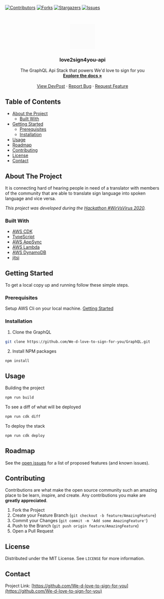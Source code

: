[![Contributors][contributors-shield]][contributors-url]
[![Forks][forks-shield]][forks-url]
[![Stargazers][stars-shield]][stars-url]
[![Issues][issues-shield]][issues-url]

<!-- PROJECT LOGO -->
<br />
<p align="center">
  <a href="https://github.com/We-d-love-to-sign-for-you/GraphQL">
    <img src="docs/images/LogoAnimation.gif" alt="Logo" width="80" height="80">
  </a>

  <h3 align="center">love2sign4you-api</h3>

  <p align="center">
    The GraphQL Api Stack that powers  We'd love to sign for you
    <br />
    <a href="https://github.com/We-d-love-to-sign-for-you/GraphQL"><strong>Explore the docs »</strong></a>
    <br />
    <br />
    <a href="https://devpost.com/software/be-my-voice">View DevPost</a>
    ·
    <a href="https://github.com/We-d-love-to-sign-for-you/GraphQL/issues">Report Bug</a>
    ·
    <a href="https://github.com/We-d-love-to-sign-for-you/GraphQL/issues">Request Feature</a>
  </p>
</p>

<!-- TABLE OF CONTENTS -->

## Table of Contents

-   [About the Project](#about-the-project)
    -   [Built With](#built-with)
-   [Getting Started](#getting-started)
    -   [Prerequisites](#prerequisites)
    -   [Installation](#installation)
-   [Usage](#usage)
-   [Roadmap](#roadmap)
-   [Contributing](#contributing)
-   [License](#license)
-   [Contact](#contact)

<!-- ABOUT THE PROJECT -->

## About The Project

It is connecting hard of hearing people in need of a translator with members of the community that are able to translate sign language into spoken language and vice versa.

_This project was developed during the [Hackathon #WirVsVirus 2020](https://wirvsvirushackathon.org/)._

### Built With

-   [AWS CDK](https://aws.amazon.com/cdk/)
-   [TypeScript](https://www.typescriptlang.org/)
-   [AWS AppSync](https://aws.amazon.com/appsync/)
-   [AWS Lambda](https://aws.amazon.com/lambda/)
-   [AWS DynamoDB](https://aws.amazon.com/dynamodb/)
-   [jitsi](https://jitsi.org/)

<!-- GETTING STARTED -->

## Getting Started

To get a local copy up and running follow these simple steps.

### Prerequisites

Setup AWS Cli on your local machine. [Getting Started](https://docs.aws.amazon.com/cli/latest/userguide/cli-chap-welcome.html)

### Installation

1. Clone the GraphQL

```sh
git clone https://github.com/We-d-love-to-sign-for-you/GraphQL.git
```

2. Install NPM packages

```sh
npm install
```

<!-- USAGE EXAMPLES -->

## Usage

Building the project

```sh
npm run build
```

To see a diff of what will be deployed

```sh
npm run cdk diff
```

To deploy the stack

```sh
npm run cdk deploy
```

<!-- ROADMAP -->

## Roadmap

See the [open issues](https://github.com/We-d-love-to-sign-for-you/GraphQL/issues) for a list of proposed features (and known issues).

<!-- CONTRIBUTING -->

## Contributing

Contributions are what make the open source community such an amazing place to be learn, inspire, and create. Any contributions you make are **greatly appreciated**.

1. Fork the Project
2. Create your Feature Branch (`git checkout -b feature/AmazingFeature`)
3. Commit your Changes (`git commit -m 'Add some AmazingFeature'`)
4. Push to the Branch (`git push origin feature/AmazingFeature`)
5. Open a Pull Request

<!-- LICENSE -->

## License

Distributed under the MIT License. See `LICENSE` for more information.

<!-- CONTACT -->

## Contact

Project Link: [https://github.com/We-d-love-to-sign-for-you](https://github.com/We-d-love-to-sign-for-you)

<!-- MARKDOWN LINKS & IMAGES -->

[contributors-shield]: https://img.shields.io/github/contributors/We-d-love-to-sign-for-you/GraphQL.svg?style=flat-square
[contributors-url]: https://github.com/We-d-love-to-sign-for-you/GraphQL/graphs/contributors
[forks-shield]: https://img.shields.io/github/forks/We-d-love-to-sign-for-you/GraphQL.svg?style=flat-square
[forks-url]: https://github.com/We-d-love-to-sign-for-you/GraphQL/network/members
[stars-shield]: https://img.shields.io/github/stars/We-d-love-to-sign-for-you/GraphQL.svg?style=flat-square
[stars-url]: https://github.com/We-d-love-to-sign-for-you/GraphQL/stargazers
[issues-shield]: https://img.shields.io/github/issues/We-d-love-to-sign-for-you/GraphQL.svg?style=flat-square
[issues-url]: https://github.com/We-d-love-to-sign-for-you/GraphQL/issues
[license-shield]: https://img.shields.io/github/license/We-d-love-to-sign-for-you/GraphQL.svg?style=flat-square
[license-url]: https://github.com/We-d-love-to-sign-for-you/GraphQL/blob/master/LICENSE.txt

